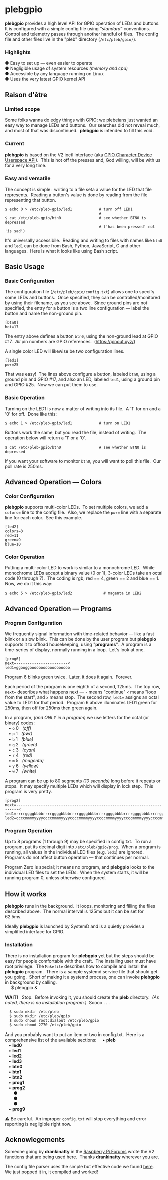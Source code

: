 # plebgpio

**plebgpio** provides a high level API for GPIO operation of LEDs and buttons.&nbsp; 
It is configured with a simple config file using *"standard"* conventions.&nbsp; 
Control and telemetry passes through another handful of files.&nbsp; 
The config file and other files live in the "pleb" directory (`/etc/pleb/gpio/`).&nbsp; 

### Highlights

&#9679; Easy to set up &mdash; even easier to operate&nbsp;  
&#9679; Negligible usage of system resources _(memory and cpu)_&nbsp;  
&#9679; Accessible by any language running on Linux&nbsp;  
&#9679; Uses the very latest GPIO kernel API&nbsp;  

## Raison d'être &nbsp; 

### Limited scope

Some folks wanna do edgy things with GPIO; we plebeians just wanted an easy way to manage LEDs and buttons.&nbsp; 
Our searches did not reveal much, and most of that was discontinued.&nbsp; 
**plebgpio** is intended to fill this void.&nbsp; 

### Current

**plebgpio** is based on the V2 ioctl interface (aka [GPIO Character Device Userspace API](https://www.kernel.org/doc/html/latest/userspace-api/gpio/chardev.html)).&nbsp; 
This is hot off the presses and, God willing, will be with us for a very long time.&nbsp; 

### Easy and versatile

The concept is simple:&nbsp; writing to a file seta a value for the LED that file represents.&nbsp; 
Reading a button&apos;s value is done by reading from the file representing that button.&nbsp; 

	$ echo 0 > /etc/pleb-gpio/led1            # turn off LED1
	                                          # 
	$ cat /etc/pleb-gpio/btn0                 # see whether BTN0 is depressed
	                                          # ('has been pressed' not 'is sad')

It&apos;s universally accessibile.&nbsp; 
Reading and writing to files with names like `btn0` and `led1` can be done from Bash, Python, JavaScript, C and other languages.&nbsp; 
Here is what it looks like using Bash script.

## Basic Usage

### Basic Configuration

The configuration file (`/etc/pleb/gpio/config.txt`) allows one to specify some LEDs and buttons.&nbsp; 
Once specified, they can be controlled/monitored by using their filename, as you see above.&nbsp; 
Since ground pins are not specified, the entry for a button is a two line configuration &mdash; label the button and name the non-ground pin.&nbsp; 

	[btn0]
	hot=17

The entry above defines a button `btn0`, using the non-ground lead at GPIO #17.&nbsp; 
*All* pin numbers are GPIO references.&nbsp; 
(https://pinout.xyz/)&nbsp; 

A single color LED will likewise be two configuration lines.&nbsp; 

	[led1]
	pwr=25

That was easy!&nbsp; 
The lines above configure a button, labeled `btn0`, using a ground pin and GPIO #17, and also an LED, labeled `led1`, using a ground pin and GPIO #25.&nbsp; 
Now we can put them to use.&nbsp; 

### Basic Operation

Turning on the LED1 is now a matter of writing into its file.&nbsp; 
A '1' for on and a '0' for off.&nbsp; 
Done like this:&nbsp; 

	$ echo 1 > /etc/pleb-gpio/led1            # turn on LED1

Buttons work the same, but you read the file, instead of writing.&nbsp; 
The operation below will return a '1' or a '0'.&nbsp; 

	$ cat /etc/pleb-gpio/btn0                 # see whether BTN0 is depressed

If you want your software to monitor `btn0`, you will want to poll this file.&nbsp;
Our poll rate is 250ms.&nbsp; 

## Advanced Operation &mdash; Colors

### Color Configuration

**plebgpio** supports multi-color LEDs.&nbsp; 
To set multiple colors, we add a `colors=` line to the config file.&nbsp;
Also, we replace the `pwr=` line with a separate line for each color.&nbsp; 
See this example.&nbsp; 

	[led2]
	colors=3
	red=11
	green=9
	blue=10

### Color Operation

Putting a multi-color LED to work is similar to a monochrome LED.&nbsp; 
While monochrome LEDs accept a binary value (0 or 1), 3-color LEDs take an octal code (0 through 7).&nbsp; 
The coding is rgb; red == 4, green == 2 and blue == 1.&nbsp;
Now, we do it this way:&nbsp; 

	$ echo 5 > /etc/pleb-gpio/led2              # magenta in LED2

## Advanced Operation &mdash; Programs

### Program Configuration

We frequently signal information with time-related behavior &mdash; like a fast blink or a slow blink.&nbsp; 
This can be done by the user program but **plebgpio** supports it to offload housekeeping, using "**programs**".&nbsp; 
A program is a time-series of display, normally running in a loop.&nbsp; 
Let's look at one.&nbsp; 

	[prog6]
	next=-----------------------<
	led1=ggooggoooooooooooooooooo

Program 6 blinks green twice.&nbsp;
Later, it does it again.&nbsp; 
Forever.&nbsp; 

Each period of the program is one eighth of a second, 125ms.&nbsp; 
The top row, `next=` describes what happens next &mdash; `-` means "continue" `<` means "loop from the start", and `x` means stop.&nbsp; 
The second row, `led1=` assigns an octal value to LED1 for that period.&nbsp; 
Program 6 above illuminates LED1 green for 250ms, then off for 250ms then green again.&nbsp; 

In a program, _(and ONLY in a program)_ we use letters for the octal (or binary) codes:&nbsp;  
&nbsp;&nbsp;&nbsp;&bull;&nbsp;`o` 0&nbsp;&nbsp; _(off)_&nbsp;  
&nbsp;&nbsp;&nbsp;&bull;&nbsp;`p` 1&nbsp;&nbsp; _(pwr)_&nbsp;  
&nbsp;&nbsp;&nbsp;&bull;&nbsp;`b` 1&nbsp;&nbsp; _(blue)_&nbsp;  
&nbsp;&nbsp;&nbsp;&bull;&nbsp;`g` 2&nbsp;&nbsp; _(green)_&nbsp;  
&nbsp;&nbsp;&nbsp;&bull;&nbsp;`c` 3&nbsp;&nbsp; _(cyan)_&nbsp;  
&nbsp;&nbsp;&nbsp;&bull;&nbsp;`r` 4&nbsp;&nbsp; _(red)_&nbsp;  
&nbsp;&nbsp;&nbsp;&bull;&nbsp;`m` 5&nbsp;&nbsp; _(magenta)_&nbsp;  
&nbsp;&nbsp;&nbsp;&bull;&nbsp;`y` 6&nbsp;&nbsp; _(yellow)_&nbsp;  
&nbsp;&nbsp;&nbsp;&bull;&nbsp;`w` 7&nbsp;&nbsp; _(white)_&nbsp;  

A program can be up to 80 segments _(10 seconds)_ long before it repeats or stops.&nbsp; 
It may specify multiple LEDs which will display in lock step.&nbsp; 
This program is very pretty.&nbsp; 

	[prog2]
	next=-----------------------------------------------------------------------<
	led1=rrrrggggbbbbrrrrggggbbbbrrrrggggbbbbrrrrggggbbbbrrrrggggbbbbrrrrggggbbbb
	led2=ccccmmmmyyyyccccmmmmyyyyccccmmmmyyyyccccmmmmyyyyccccmmmmyyyyccccmmmmyyyy 

### Program Operation

Up to 8 programs (1 through 9) may be specified in config.txt.&nbsp; 
To run a program, put its decimal digit into `/etc/pleb/gpio/prog`.&nbsp; 
When a program is running, all values in the individual LED files (e.g. `led1`) are ignored.&nbsp; 
Programs do not affect button operation &mdash; that continues per normal.

Program Zero is special; it means no program, and **plebgpio** looks to the individual LED files to set the LEDs.&nbsp; 
When the system starts, it will be running program 0, unless otherwise configured.&nbsp; 

## How it works

**plebgpio** runs in the background.&nbsp; 
It loops, monitoring and filling the files described above.&nbsp; 
The normal interval is 125ms but it can be set for 62.5ms.&nbsp; 

Ideally **plebgpio** is launched by SystemD and is a quietly provides a simplified interface for GPIO.&nbsp; 

### Installation

There is no installation program for **plebgpio** yet but the steps should be easy for people comfortable with the craft.&nbsp; 
The installing user must have root privilege.&nbsp; 
The `Makefile` describes how to compile and install the **plebgpio** program.&nbsp; 
There is a sample systemd service file that should get you going.&nbsp; 
Short of making it a systemd process, one can invoke **plebgpio** in background by calling.&nbsp;  
&nbsp;&nbsp;&nbsp;&nbsp;&nbsp;$&nbsp;plebgpio &amp;&nbsp; 

**WAIT!**&nbsp;&nbsp; 
Stop.&nbsp; 
Before invoking it, you should create the **pleb** directory.&nbsp; 
_(As noted, there is no installation program.)_&nbsp; 
Soooo . . .&nbsp; 

	  $ sudo mkdir /etc/pleb
	  $ sudo mkdir /etc/pleb/gpio
	  $ sudo chown root:dialout /etc/pleb/gpio
	  $ sudo chmod 2770 /etc/pleb/gpio

And you probably want to put an item or two in config.txt.&nbsp; 
Here is a comprehensive list of the available sections:&nbsp; 
&nbsp;&nbsp;&nbsp;&bull;&nbsp;**pleb** &nbsp;  
&nbsp;&nbsp;&nbsp;&bull;&nbsp;**led0** &nbsp;  
&nbsp;&nbsp;&nbsp;&bull;&nbsp;**led1** &nbsp;  
&nbsp;&nbsp;&nbsp;&bull;&nbsp;**led2** &nbsp;  
&nbsp;&nbsp;&nbsp;&bull;&nbsp;**led3** &nbsp;  
&nbsp;&nbsp;&nbsp;&bull;&nbsp;**btn0** &nbsp;  
&nbsp;&nbsp;&nbsp;&bull;&nbsp;**btn1** &nbsp;  
&nbsp;&nbsp;&nbsp;&bull;&nbsp;**btn2** &nbsp;  
&nbsp;&nbsp;&nbsp;&bull;&nbsp;**prog1** &nbsp;  
&nbsp;&nbsp;&nbsp;&bull;&nbsp;**prog2** &nbsp;   
&nbsp;&nbsp;&nbsp;&nbsp;&nbsp;&nbsp;&nbsp;&#9679;&nbsp;  
&nbsp;&nbsp;&nbsp;&nbsp;&nbsp;&nbsp;&nbsp;&#9679;&nbsp;  
&nbsp;&nbsp;&nbsp;&nbsp;&nbsp;&nbsp;&nbsp;&#9679;&nbsp;  
&nbsp;&nbsp;&nbsp;&bull;&nbsp;**prog9** &nbsp;  

 :warning: Be careful.&nbsp; 
 An improper `config.txt` will stop everything and error reporting is negligible right now.&nbsp; 

## Acknowlegements

Someone going by **drankinatty** in the [Raspberry Pi Forums](https://forums.raspberrypi.com/viewtopic.php?p=2218500) wrote the V2 functions that are being used here.&nbsp; 
Thanks **drankinatty** wherever you are.&nbsp; 

The config file parser uses the simple but effective code we found [here](https://github.com/benhoyt/inih).&nbsp; 
We just popped it in, it compiled and worked!&nbsp; 




